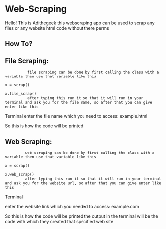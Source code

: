 # Web-Scraping

Hello! This is Adithegeek this webscraping app can be used to scrap any files or any website html code without there perms

How To?
-------

File Scraping:
--------------
              file scraping can be done by first calling the class with a variable then use that variable like this 
                                                                                                                     x = scrap()
                                                                                                                     x.file_scrap()
              after typing this run it so that it will run in your terminal and ask you for the file name, so after that you can give enter like this

Terminal
enter the file name which you need to access: example.html
<html>
<title>Example File</title>
<body>
So this is how the code will be printed
</body>
</html>

                                                                                                           


Web Scraping:
-------------
             web scraping can be done by first calling the class with a variable then use that variable like this
                                                                                                                  x = scrap()
                                                                                                                  x.web_scrap()
             after typing this run it so that it will run in your terminal and ask you for the website url, so after that you can give enter like this
                                                                                                         
Terminal

enter the website link which you needed to access: example.com
<html>
<title>Example Website</title>
<body>
So this is how the code will be printed
 </body>
 </html>
           the output in the terminal will be the code with which they created that specified web site

